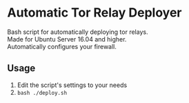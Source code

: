 # Automatic Tor Relay Deployer
Bash script for automatically deploying tor relays.  
Made for Ubuntu Server 16.04 and higher.  
Automatically configures your firewall.  

## Usage
1. Edit the script's settings to your needs
2. `bash ./deploy.sh`